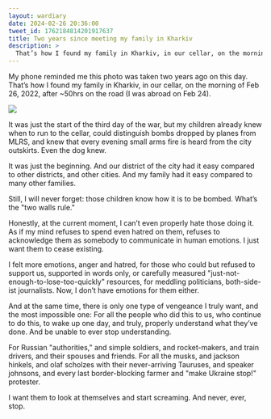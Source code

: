 ```yaml
---
layout: wardiary
date: 2024-02-26 20:36:00
tweet_id: 1762184814201917637
title: Two years since meeting my family in Kharkiv
description: >
  That’s how I found my family in Kharkiv, in our cellar, on the morning of Feb 26, 2022, after ~50hrs on the road (I was abroad on Feb 24).
---
```


My phone reminded me this photo was taken two years ago on this day.
That’s how I found my family in Kharkiv, in our cellar, on the morning of Feb 26, 2022, after ~50hrs on the road (I was abroad on Feb 24).

![](https://pbs.twimg.com/media/GHSIzpJXkAARUBt.jpg)

It was just the start of the third day of the war, but my children already knew when to run to the cellar, could distinguish bombs dropped by planes from MLRS, and knew that every evening small arms fire is heard from the city outskirts. Even the dog knew.

It was just the beginning. And our district of the city had it easy compared to other districts, and other cities. And my family had it easy compared to many other families.

Still, I will never forget: those children know how it is to be bombed. What’s the "two walls rule."

Honestly, at the current moment, I can’t even properly hate those doing it. As if my mind refuses to spend even hatred on them, refuses to acknowledge them as somebody to communicate in human emotions. I just want them to cease existing.

I felt more emotions, anger and hatred, for those who could but refused to support us, supported in words only, or carefully measured "just-not-enough-to-lose-too-quickly" resources, for meddling politicians, both-side-ist journalists.
Now, I don’t have emotions for them either.

And at the same time, there is only one type of vengeance I truly want, and the most impossible one:
For all the people who did this to us, who continue to do this, to wake up one day, and truly, properly understand what they’ve done. And be unable to ever stop understanding.

For Russian "authorities," and simple soldiers, and rocket-makers, and train drivers, and their spouses and friends. For all the musks, and jackson hinkels, and olaf scholzes with their never-arriving Tauruses, and speaker johnsons, and every last border-blocking farmer and "make Ukraine stop!" protester.

I want them to look at themselves and start screaming. And never, ever, stop.
